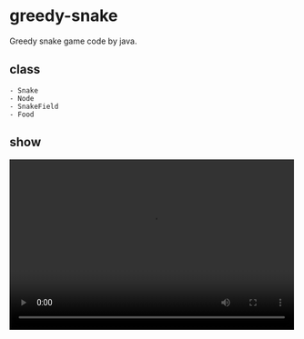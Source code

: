 # greedy-snake
Greedy snake game code by java.

## class
	- Snake
	- Node
	- SnakeField
	- Food

## show
<video src="https://github.com/pipo-chen/greedy-snake/blob/master/greedy-snake/src/video/demo.mov" controls="controls" width="500" height="300">您的浏览器不支持播放该视频！</video>


